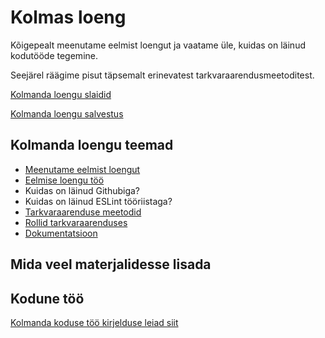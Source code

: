 # Kolmas loeng

Kõigepealt meenutame eelmist loengut ja vaatame üle, kuidas on läinud kodutööde tegemine.

Seejärel räägime pisut täpsemalt erinevatest tarkvaraarendusmeetoditest.

[Kolmanda loengu slaidid](files/slaidid_03.pdf)

[Kolmanda loengu salvestus]()

## Kolmanda loengu teemad

- [Meenutame eelmist loengut](../loeng_02/about.md)
- [Eelmise loengu töö](https://github.com/tluhk/Sissejuhatus_tarkvaraarendusse/issues/10)
- Kuidas on läinud Githubiga?
- Kuidas on läinud ESLint tööriistaga?
- [Tarkvaraarenduse meetodid](../../concepts/meetodid/about.md)
- [Rollid tarkvaraarenduses](../../concepts/rollid/about.md)
- [Dokumentatsioon](../../concepts/dokumentatsioon/about.md)

## Mida veel materjalidesse lisada

## Kodune töö

[Kolmanda koduse töö kirjelduse leiad siit](../../docs/kodusedtood/kodune_03.md)